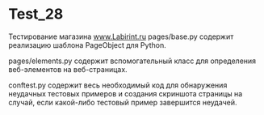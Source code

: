 # Test_28
Тестирование магазина  www.Labirint.ru
pages/base.py содержит реализацию шаблона PageObject для Python.



pages/elements.py содержит вспомогательный класс для определения веб-элементов на веб-страницах.


conftest.py содержит весь необходимый код для обнаружения неудачных тестовых примеров и создания скриншота страницы 
на случай, если какой-либо тестовый пример завершится неудачей.